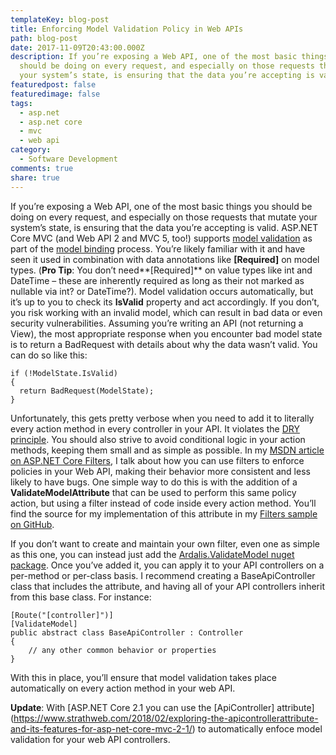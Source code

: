 ```yaml
---
templateKey: blog-post
title: Enforcing Model Validation Policy in Web APIs
path: blog-post
date: 2017-11-09T20:43:00.000Z
description: If you’re exposing a Web API, one of the most basic things you
  should be doing on every request, and especially on those requests that mutate
  your system’s state, is ensuring that the data you’re accepting is valid.
featuredpost: false
featuredimage: false
tags:
  - asp.net
  - asp.net core
  - mvc
  - web api
category:
  - Software Development
comments: true
share: true
---
```

If you’re exposing a Web API, one of the most basic things you should be doing on every request, and especially on those requests that mutate your system’s state, is ensuring that the data you’re accepting is valid. ASP.NET Core MVC (and Web API 2 and MVC 5, too!) supports [model validation](https://docs.microsoft.com/en-us/aspnet/core/mvc/models/validation) as part of the [model binding](https://docs.microsoft.com/en-us/aspnet/core/mvc/models/model-binding) process. You’re likely familiar with it and have seen it used in combination with data annotations like **\[Required]** on model types. (**Pro Tip**: You don’t need**\[Required]** on value types like int and DateTime – these are inherently required as long as their not marked as nullable via int? or DateTime?). Model validation occurs automatically, but it’s up to you to check its **IsValid** property and act accordingly. If you don’t, you risk working with an invalid model, which can result in bad data or even security vulnerabilities. Assuming you’re writing an API (not returning a View), the most appropriate response when you encounter bad model state is to return a BadRequest with details about why the data wasn’t valid. You can do so like this:

```
if (!ModelState.IsValid)
{
  return BadRequest(ModelState);
}
```

Unfortunately, this gets pretty verbose when you need to add it to literally every action method in every controller in your API. It violates the [DRY principle](http://deviq.com/don-t-repeat-yourself/). You should also strive to avoid conditional logic in your action methods, keeping them small and as simple as possible. In my [MSDN article on ASP.NET Core Filters](https://ardalis.com/real-world-aspnet-core-mvc-filters), I talk about how you can use filters to enforce policies in your Web API, making their behavior more consistent and less likely to have bugs. One simple way to do this is with the addition of a **ValidateModelAttribute** that can be used to perform this same policy action, but using a filter instead of code inside every action method. You’ll find the source for my implementation of this attribute in my [Filters sample on GitHub](https://github.com/ardalis/GettingStartedWithFilters).

If you don’t want to create and maintain your own filter, even one as simple as this one, you can instead just add the [Ardalis.ValidateModel nuget package](https://www.nuget.org/packages/Ardalis.ValidateModel). Once you’ve added it, you can apply it to your API controllers on a per-method or per-class basis. I recommend creating a BaseApiController class that includes the attribute, and having all of your API controllers inherit from this base class. For instance:

```
[Route("[controller]")]
[ValidateModel]
public abstract class BaseApiController : Controller
{
    // any other common behavior or properties
}
```

With this in place, you’ll ensure that model validation takes place automatically on every action method in your web API.

**Update**: With [ASP.NET Core 2.1 you can use the \[ApiController] attribute](https://www.strathweb.com/2018/02/exploring-the-apicontrollerattribute-and-its-features-for-asp-net-core-mvc-2-1/) to automatically enfoce model validation for your web API controllers.